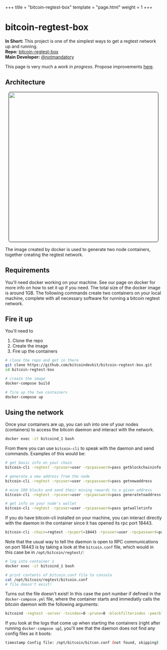 +++
title = "bitcoin-regtest-box"
template = "page.html"
weight = 1
+++

# bitcoin-regtest-box

**In Short:** This project is one of the simplest ways to get a regtest network up and running.  
**Repo:** [bitcoin-regtest-box](https://github.com/bitcoindevkit/bitcoin-regtest-box)  
**Main Developer:** [@notmandatory](https://twitter.com/notmandatory)

This page is very much a _work in progress_. Propose improvements [here](https://github.com/thunderbiscuit/learn-bitcoin-testnet).

## Architecture

<center>
  <img src="/learn-bitcoin-testnet/images/regtest/bitcoin-regtest-box.png" style="width: 50vw; border: 2px solid #888888; border-radius: 8px;"/>
</center>

The image created by docker is used to generate two node containers, together creating the regtest network.

## Requirements

You'll need docker working on your machine. See our page on docker for more info on how to set it up if you need. The total size of the docker image is around 1GB. The following commands create two containers on your local machine, complete with all necessary software for running a bitcoin regtest network.

## Fire it up

You'll need to 

1. Clone the repo
2. Create the image
3. Fire up the containers

```sh
# clone the repo and get in there
git clone https://github.com/bitcoindevkit/bitcoin-regtest-box.git
cd bitcoin-regtest-box

# create the image
docker-compose build

# fire up the two containers
docker-compose up
```

## Using the network

Once your containers are up, you can ssh into one of your nodes (containers) to access the bitcoin daemon and interact with the network.

```sh
docker exec -it bitcoind_1 bash
```

From there you can use `bitcoin-cli` to speak with the daemon and send commands. Examples of this would be:

```sh
# get basic info on your chain
bitcoin-cli -regtest -rpcuser=user -rpcpassword=pass getblockchaininfo

# generate a new address from the node
bitcoin-cli -regtest -rpcuser=user -rpcpassword=pass getnewaddress

# mine 100 blocks and send their mining rewards to a given address
bitcoin-cli -regtest -rpcuser=user -rpcpassword=pass generatetoaddress 100 <newaddress>

# get info on your node's wallet
bitcoin-cli -regtest -rpcuser=user -rpcpassword=pass getwalletinfo
```

If you do have bitcoin-cli installed on your machine, you can interact directly with the daemon in the container since it has opened its rpc port 18443.

```sh
bitcoin-cli -chain=regtest -rpcport=18443 -rpcuser=user -rpcpassword=pass getblockchaininfo
```

Note that the usual way to tell the daemon is open to RPC communications on port 18443 is by taking a look at the `bitcoin.conf` file, which would in this case be in `/opt/bitcoin/regtest/`:

```sh
# log into container 1
docker exec -it bitcoind_1 bash

# print contents of bitcoin.conf file to console
cat /opt/bitcoin/regtest/bitcoin.conf
# file doesn't exist!
```

Turns out the file doesn't exist! In this case the port number if defined in the `docker-compose.yml` file, where the container starts and immediatly calls the bitcoin daemon with the following arguments: 

```sh
bitcoind -regtest -server -txindex=0 -prune=0 -blockfilterindex -peerblockfilters -fallbackfee=0.0002 -rpcallowip=0.0.0.0/0 -rpcbind=0.0.0.0 -addnode=bitcoind_2:18444 -rpcuser=user -rpcpassword=pass --datadir=/opt/bitcoin
```

If you look at the logs that come up when starting the containers (right after running `docker-compose up`), you'll see that the daemon does not find any config files as it boots: 

```sh
timestamp Config file: /opt/bitcoin/bitcon.conf (not found, skipping)
```